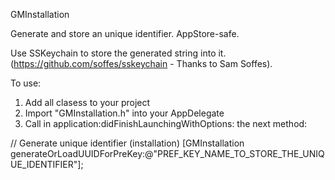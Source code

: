 GMInstallation

Generate and store an unique identifier. AppStore-safe. 

Use SSKeychain to store the generated string into it. (https://github.com/soffes/sskeychain - Thanks to Sam Soffes).

To use:

1. Add all clasess to your project
2. Import "GMInstallation.h" into your AppDelegate
3. Call in application:didFinishLaunchingWithOptions: the next method:
    
// Generate unique identifier (installation)
[GMInstallation generateOrLoadUUIDForPreKey:@"PREF_KEY_NAME_TO_STORE_THE_UNIQUE_IDENTIFIER"];
